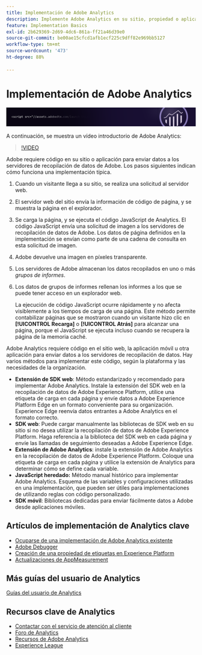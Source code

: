 ```yaml
---
title: Implementación de Adobe Analytics
description: Implemente Adobe Analytics en su sitio, propiedad o aplicación.
feature: Implementation Basics
exl-id: 2b629369-2d69-4dc6-861a-ff21a46d39e0
source-git-commit: be00ae15cfcd1afb1ecf225c9dff82e969bb5127
workflow-type: tm+mt
source-wordcount: '473'
ht-degree: 88%

---
```


# Implementación de Adobe Analytics

![Banner](../../assets/doc_banner_implement.png)

A continuación, se muestra un vídeo introductorio de Adobe Analytics:

>[!VIDEO](https://video.tv.adobe.com/v/27429/?quality=12)

Adobe requiere código en su sitio o aplicación para enviar datos a los servidores de recopilación de datos de Adobe. Los pasos siguientes indican cómo funciona una implementación típica.

1. Cuando un visitante llega a su sitio, se realiza una solicitud al servidor web.
2. El servidor web del sitio envía la información de código de página, y se muestra la página en el explorador.
3. Se carga la página, y se ejecuta el código JavaScript de Analytics.
El código JavaScript envía una solicitud de imagen a los servidores de recopilación de datos de Adobe. Los datos de página definidos en la implementación se envían como parte de una cadena de consulta en esta solicitud de imagen.

4. Adobe devuelve una imagen en píxeles transparente.
5. Los servidores de Adobe almacenan los datos recopilados en uno o más *grupos de informes*.
6. Los datos de grupos de informes rellenan los informes a los que se puede tener acceso en un explorador web.

   La ejecución de código JavaScript ocurre rápidamente y no afecta visiblemente a los tiempos de carga de una página. Este método permite contabilizar páginas que se mostraron cuando un visitante hizo clic en **[!UICONTROL Recarga]** o **[!UICONTROL Atrás]** para alcanzar una página, porque el JavaScript se ejecuta incluso cuando se recupera la página de la memoria caché.

Adobe Analytics requiere código en el sitio web, la aplicación móvil u otra aplicación para enviar datos a los servidores de recopilación de datos. Hay varios métodos para implementar este código, según la plataforma y las necesidades de la organización.

* **Extensión de SDK web**: Método estandarizado y recomendado para implementar Adobe Analytics. Instale la extensión del SDK web en la recopilación de datos de Adobe Experience Platform, utilice una etiqueta de carga en cada página y envíe datos a Adobe Experience Platform Edge en un formato conveniente para su organización. Experience Edge reenvía datos entrantes a Adobe Analytics en el formato correcto.
* **SDK web**: Puede cargar manualmente las bibliotecas de SDK web en su sitio si no desea utilizar la recopilación de datos de Adobe Experience Platform. Haga referencia a la biblioteca del SDK web en cada página y envíe las llamadas de seguimiento deseadas a Adobe Experience Edge.
* **Extensión de Adobe Analytics**: instale la extensión de Adobe Analytics en la recopilación de datos de Adobe Experience Platform. Coloque una etiqueta de carga en cada página y utilice la extensión de Analytics para determinar cómo se define cada variable.
* **JavaScript heredado:** Método manual histórico para implementar Adobe Analytics. Esquema de las variables y configuraciones utilizadas en una implementación, que pueden ser útiles para implementaciones de utilizando reglas con código personalizado.
* **SDK móvil**: Bibliotecas dedicadas para enviar fácilmente datos a Adobe desde aplicaciones móviles.

## Artículos de implementación de Analytics clave

* [Ocuparse de una implementación de Adobe Analytics existente](/help/implement/prepare/existing-implementation.md)
* [Adobe Debugger](validate/debugger.md)
* [Creación de una propiedad de etiquetas en Experience Platform](launch/create-analytics-property.md)
* [Actualizaciones de AppMeasurement](appmeasurement-updates.md)

## Más guías del usuario de Analytics

[Guías del usuario de Analytics](https://experienceleague.adobe.com/docs/analytics.html?lang=es)

## Recursos clave de Analytics

* [Contactar con el servicio de atención al cliente](https://experienceleague.adobe.com/?support-solution=Analytics&amp;lang=es#support)
* [Foro de Analytics](https://forums.adobe.com/community/experience-cloud/analytics-cloud/analytics)
* [Recursos de Adobe Analytics](https://experienceleaguecommunities.adobe.com/t5/adobe-analytics-discussions/adobe-analytics-resources/m-p/276666?profile.language=es)
* [Experience League](https://experienceleague.adobe.com/?lang=es#home)
